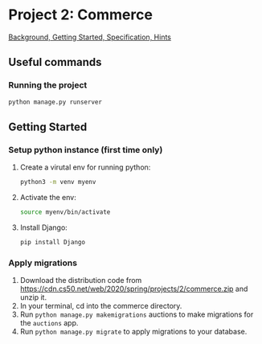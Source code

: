 # Project 2: Commerce

[Background, Getting Started, Specification, Hints](https://cs50.harvard.edu/web/2020/projects/2/commerce/)

## Useful commands

### Running the project
````bash 
python manage.py runserver
````

## Getting Started

### Setup python instance (first time only)

1. Create a virutal env for running python: 
    ````bash 
    python3 -m venv myenv
    ````
2. Activate the env: 
    ````bash
    source myenv/bin/activate
    ````
3. Install Django: 
    ````bash
    pip install Django
    ````

### Apply migrations

1. Download the distribution code from https://cdn.cs50.net/web/2020/spring/projects/2/commerce.zip and unzip it.
2. In your terminal, cd into the commerce directory.
3. Run `python manage.py makemigrations` auctions to make migrations for the `auctions` app.
4. Run `python manage.py migrate` to apply migrations to your database.